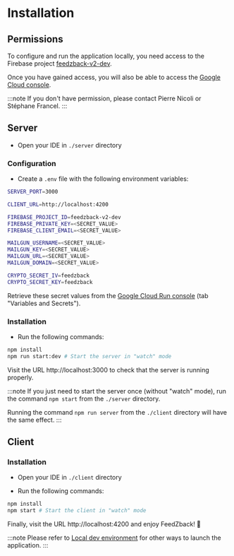 # Installation

## Permissions

To configure and run the application locally, you need access to the Firebase project [feedzback-v2-dev](https://console.firebase.google.com/project/feedzback-v2-dev).

Once you have gained access, you will also be able to access the [Google Cloud console](https://console.cloud.google.com/?project=feedzback-v2-dev).

:::note
If you don't have permission, please contact Pierre Nicoli or Stéphane Francel.
:::

## Server

- Open your IDE in `./server` directory

### Configuration

- Create a `.env` file with the following environment variables:

```bash
SERVER_PORT=3000

CLIENT_URL=http://localhost:4200

FIREBASE_PROJECT_ID=feedzback-v2-dev
FIREBASE_PRIVATE_KEY=<SECRET_VALUE>
FIREBASE_CLIENT_EMAIL=<SECRET_VALUE>

MAILGUN_USERNAME=<SECRET_VALUE>
MAILGUN_KEY=<SECRET_VALUE>
MAILGUN_URL=<SECRET_VALUE>
MAILGUN_DOMAIN=<SECRET_VALUE>

CRYPTO_SECRET_IV=feedzback
CRYPTO_SECRET_KEY=feedzback
```

Retrieve these secret values from the [Google Cloud Run console](https://console.cloud.google.com/run/deploy/europe-west1/feedzback-server?project=feedzback-v2-dev) (tab "Variables and Secrets").

### Installation

- Run the following commands:

```bash
npm install
npm run start:dev # Start the server in "watch" mode
```

Visit the URL http://localhost:3000 to check that the server is running properly.

:::note
If you just need to start the server once (without "watch" mode), run the command `npm start` from the `./server` directory.

Running the command `npm run server` from the `./client` directory will have the same effect.
:::

## Client

### Installation

- Open your IDE in `./client` directory

- Run the following commands:

```bash
npm install
npm start # Start the client in "watch" mode
```

Finally, visit the URL http://localhost:4200 and enjoy FeedZback! 🚀

:::note
Please refer to [Local dev environment](/docs/technical-guides/environments/local) for other ways to launch the application.
:::
